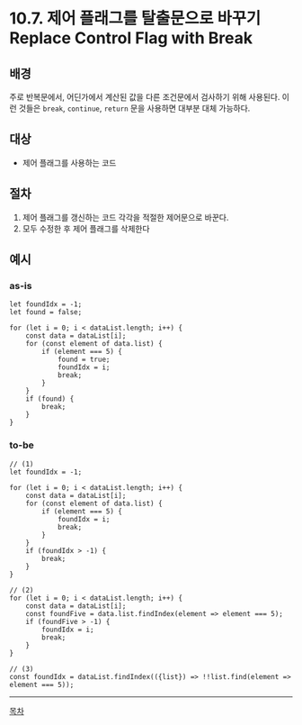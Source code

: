 # 10.7. 제어 플래그를 탈출문으로 바꾸기 Replace Control Flag with Break

## 배경

주로 반복문에서, 어딘가에서 계산된 값을 다른 조건문에서 검사하기 위해 사용된다. 이런 것들은 `break`, `continue`, `return` 문을 사용하면 대부분 대체 가능하다.

## 대상

- 제어 플래그를 사용하는 코드

## 절차

1. 제어 플래그를 갱신하는 코드 각각을 적절한 제어문으로 바꾼다.
2. 모두 수정한 후 제어 플래그를 삭제한다

## 예시

### as-is

```tsx
let foundIdx = -1;
let found = false;

for (let i = 0; i < dataList.length; i++) {
    const data = dataList[i];
    for (const element of data.list) {
        if (element === 5) {
            found = true;
            foundIdx = i;
            break;
        }
    }
    if (found) {
        break;
    }
}
```

### to-be

```tsx
// (1)
let foundIdx = -1;

for (let i = 0; i < dataList.length; i++) {
    const data = dataList[i];
    for (const element of data.list) {
        if (element === 5) {
            foundIdx = i;
            break;
        }
    }
    if (foundIdx > -1) {
        break;
    }
}

// (2)
for (let i = 0; i < dataList.length; i++) {
    const data = dataList[i];
    const foundFive = data.list.findIndex(element => element === 5);
    if (foundFive > -1) {
        foundIdx = i;
        break;
    }
}

// (3)
const foundIdx = dataList.findIndex(({list}) => !!list.find(element => element === 5));
```

---
[목차](../README.md)
